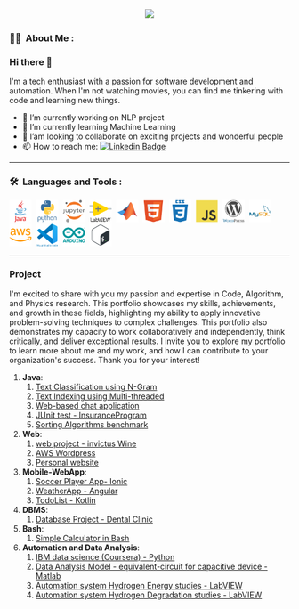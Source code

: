 

<div id="header" align="center">
  <img src="https://media.giphy.com/media/jdPMeyv9rn0hZHh8n9/giphy.gif" width="150"/>
</div>

### :woman_technologist: &nbsp;About Me :
### Hi there 👋
I'm a tech enthusiast with a passion for software development and automation. When I'm not watching movies, you can find me tinkering with code and learning new things.

- 🔭 I’m currently working on NLP project
- 🌱 I’m currently learning Machine Learning
- 👯 I’am looking to collaborate on exciting projects and wonderful people
- 📫 How to reach me: [![Linkedin Badge](https://img.shields.io/badge/-Edivagner-blue?style=flat&logo=Linkedin&logoColor=white)](https://www.linkedin.com/in/esrdevsw)

---

### 🛠 &nbsp;Languages and Tools :

<p>
<img src="https://github.com/devicons/devicon/blob/master/icons/java/java-original-wordmark.svg" title="Java" alt="Java" width="40" height="40"/>&nbsp;
<img src="https://github.com/devicons/devicon/blob/master/icons/python/python-original-wordmark.svg" title="python" **alt="python" width="40" height="40"/>&nbsp;
<img src="https://github.com/devicons/devicon/blob/master/icons/jupyter/jupyter-original-wordmark.svg" title="jupyter" **alt="jupyter" width="40" height="40"/>&nbsp;
<img src="https://github.com/devicons/devicon/blob/master/icons/labview/labview-original-wordmark.svg" title="labview" **alt="labview" width="40" height="40"/>&nbsp;
<img src="https://github.com/devicons/devicon/blob/master/icons/matlab/matlab-original.svg" title="matlab" **alt="matlab" width="40" height="40"/>&nbsp;  
<img src="https://github.com/devicons/devicon/blob/master/icons/html5/html5-original.svg" title="HTML5" alt="HTML" width="40" height="40"/>&nbsp;
<img src="https://github.com/devicons/devicon/blob/master/icons/css3/css3-plain-wordmark.svg"  title="CSS3" alt="CSS" width="40" height="40"/>&nbsp;
<img src="https://github.com/devicons/devicon/blob/master/icons/javascript/javascript-original.svg" title="JavaScript" alt="JavaScript" width="40" height="40"/>&nbsp;
<img src="https://github.com/devicons/devicon/blob/master/icons/wordpress/wordpress-original.svg" title="wordpress" alt="wordpress" width="40" height="40"/>&nbsp;
<img src="https://github.com/devicons/devicon/blob/master/icons/mysql/mysql-original-wordmark.svg" title="MySQL"  alt="MySQL" width="40" height="40"/>&nbsp;
<img src="https://github.com/devicons/devicon/blob/master/icons/amazonwebservices/amazonwebservices-plain-wordmark.svg" title="AWS" alt="AWS" width="40" height="40"/>&nbsp;
<img src="https://github.com/devicons/devicon/blob/master/icons/vscode/vscode-original-wordmark.svg" title="vscode" **alt="vscode" width="40" height="40"/>&nbsp;
<img src="https://github.com/devicons/devicon/blob/master/icons/arduino/arduino-original-wordmark.svg" title="arduino" **alt="arduino" width="40" height="40"/>&nbsp;
<img src="https://github.com/devicons/devicon/blob/master/icons/bash/bash-original.svg" title="bash" **alt="bash" width="40" height="40"/>&nbsp;
</p>

---
### Project

I'm excited to share with you my passion and expertise in Code, Algorithm, and Physics research. This portfolio showcases my skills, achievements, and growth in these fields, highlighting my ability to apply innovative problem-solving techniques to complex challenges. This portfolio also demonstrates my capacity to work collaboratively and independently, think critically, and deliver exceptional results. I invite you to explore my portfolio to learn more about me and my work, and how I can contribute to your organization's success. Thank you for your interest!

1. **Java**: 
   1. [Text Classification using N-Gram](https://github.com/esrdevsw/nGram) 
   2. [Text Indexing using Multi-threaded](https://github.com/esrdevsw/MultithreadedIndexing)
   3. [Web-based chat application](https://github.com/esrdevsw/NetworkChatProj)
   4. [JUnit test - InsuranceProgram](https://github.com/esrdevsw/JUnitTest)
   5. [Sorting Algorithms benchmark](https://github.com/esrdevsw/CTAproject)
2. **Web**:
   1. [web project - invictus Wine](https://github.com/esrdevsw/invictuswebproject) 
   2. [AWS Wordpress](https://github.com/esrdevsw/AWS-WordPress-Website)
   3. [Personal website](https://github.com/esrdevsw/edivagner.github.io)    
3. **Mobile-WebApp**:
   1. [Soccer Player App- Ionic](https://github.com/esrdevsw/SoccerPlayerV05) 
   2. [WeatherApp - Angular](https://github.com/esrdevsw/WeatherApp-Angular)
   3. [TodoList - Kotlin](https://github.com/esrdevsw/AndroidAPP_Study/tree/main/TodoList) 
4. **DBMS**:
   1. [Database Project - Dental Clinic](https://github.com/esrdevsw/DatabaseProject-Dental_Clinic) 
5. **Bash**:
   1. [Simple Calculator in Bash](https://github.com/esrdevsw/bash_files)
6. **Automation and Data Analysis**:
   1. [IBM data science (Coursera) - Python](https://github.com/esrdevsw/Python-Programming) 
   2. [Data Analysis Model - equivalent-circuit for capacitive device - Matlab](https://github.com/esrdevsw/capacitive_device_equivalent-circuit-model)
   3. [Automation system Hydrogen Energy studies - LabVIEW](https://github.com/esrdevsw/Automation_Hydrogen_Charges) 
   4. [Automation system Hydrogen Degradation studies - LabVIEW](https://github.com/esrdevsw/Pressure-Cycling-System)
